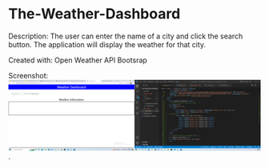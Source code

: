 # The-Weather-Dashboard
Description:
The user can enter the name of a city and click the search button. The application will display the weather for that city.

Created with:
Open Weather API
Bootsrap

Screenshot:
![Screenshot](Screenshotweb.png).
